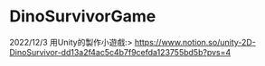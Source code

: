 # DinoSurvivorGame
2022/12/3
用Unity的製作小遊戲:>
https://www.notion.so/unity-2D-DinoSurvivor-dd13a2f4ac5c4b7f9cefda123755bd5b?pvs=4
